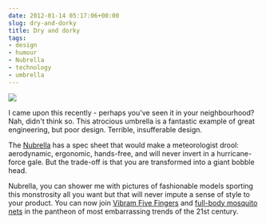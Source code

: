 ```yaml
---
date: 2012-01-14 05:17:06+00:00
slug: dry-and-dorky
title: Dry and dorky
tags:
- design
- humour
- Nubrella
- technology
- umbrella
---
```


![](http://media.tumblr.com/tumblr_lxnoq5L51d1qfn08u.jpg)




I came upon this recently - perhaps you've seen it in your neighbourhood? Nah, didn't think so. This atrocious umbrella is a fantastic example of great engineering, but poor design. Terrible, insufferable design.




The [Nubrella](http://nubrella.com/) has a spec sheet that would make a meteorologist drool: aerodynamic, ergonomic, hands-free, and will never invert in a hurricane-force gale. But the trade-off is that you are transformed into a giant bobble head.




Nubrella, you can shower me with pictures of fashionable models sporting this monstrosity all you want but that will never impute a sense of style to your product. You can now join [Vibram Five Fingers](http://www.vibramfivefingers.com/index.htm) and [full-body mosquito nets](http://www.rei.com/product/800965/mombasa-mosquito-insect-shield-net-body-suit) in the pantheon of most embarrassing trends of the 21st century.
